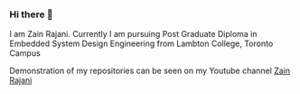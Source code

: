 ### Hi there 👋

I am Zain Rajani. Currently I am pursuing Post Graduate Diploma in Embedded System Design Engineering from Lambton College, Toronto Campus

Demonstration of my repositories can be seen on my Youtube channel [Zain Rajani](https://www.youtube.com/channel/UCHB-n0tcQdLlEWn9jAcUddg?view_as=subscriber)

<!--
**zrajani/zrajani** is a ✨ _special_ ✨ repository because its `README.md` (this file) appears on your GitHub profile.

Here are some ideas to get you started:

- 🔭 I’m currently working on ...
- 🌱 I’m currently learning ...
- 👯 I’m looking to collaborate on ...
- 🤔 I’m looking for help with ...
- 💬 Ask me about ...
- 📫 How to reach me: ...
- 😄 Pronouns: ...
- ⚡ Fun fact: ...
-->
